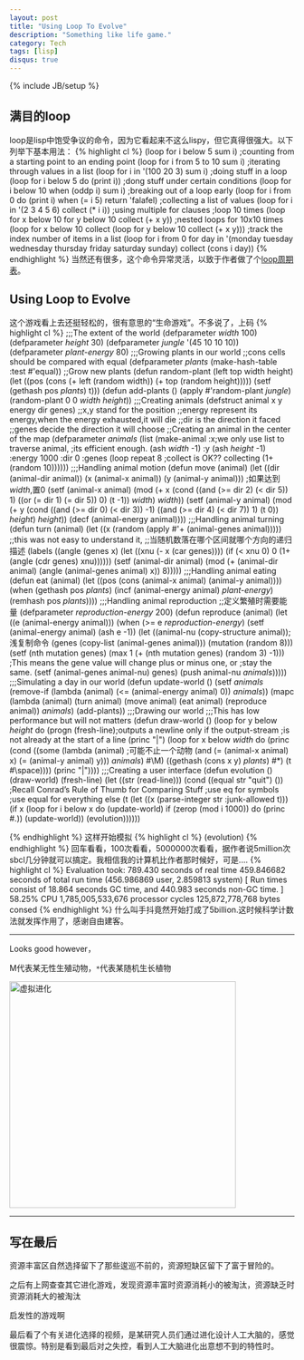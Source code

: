 ```yaml
---
layout: post
title: "Using Loop To Evolve"
description: "Something like life game."
category: Tech 
tags: [lisp]
disqus: true
---
```

{% include JB/setup %}
## 满目的loop
loop是lisp中饱受争议的命令，因为它看起来不这么lispy，但它真得很强大。以下列举下基本用法：
{% highlight cl %}
(loop for i
      below 5
      sum i) 
;counting from a starting point to an ending point
(loop for i
      from 5
      to 10
      sum i)
;iterating through values in a list
(loop for i
      in '(100 20 3)
      sum i)
;doing stuff in a loop
(loop for i
      below 5
      do (print i))
;dong stuff under certain conditions
(loop for i
      below 10
      when (oddp i)
      sum i)
;breaking out of a loop early
(loop for i
      from 0
      do (print i)
      when (= i 5)
      return 'falafel)
;collecting a list of values
(loop for i
      in '(2 3 4 5 6)
      collect (* i i))
;using multiple for clauses
;loop 10 times
(loop for x below 10
      for y below 10
      collect (+ x y))
;nested loops for 10x10 times
(loop for x below 10
      collect (loop for y below 10
                    collect (+ x y)))
;track the index number of items in a list
(loop for i
      from 0
      for day
      in '(monday tuesday wednesday thursday friday saturday sunday)
      collect (cons i day))
{% endhighlight %}
当然还有很多，这个命令异常灵活，以致于作者做了个[loop周期表][1]。

## Using Loop to Evolve
这个游戏看上去还挺轻松的，很有意思的“生命游戏”。不多说了，上码
{% highlight cl %}
;;;The extent of the world
(defparameter *width* 100)
(defparameter *height* 30)
(defparameter *jungle* '(45 10 10 10))
(defparameter *plant-energy* 80)
;;;Growing plants in our world
;;cons cells should be compared with equal
(defparameter *plants* (make-hash-table :test #'equal))
;;Grow new plants
(defun random-plant (left top width height)
  (let ((pos (cons (+ left (random width)) (+ top (random height)))))
    (setf (gethash pos *plants*) t)))
(defun add-plants ()
  (apply #'random-plant *jungle*)
  (random-plant 0 0 *width* *height*))
;;;Creating animals
(defstruct animal x y energy dir genes)
;;x,y stand for the position
;;energy represent its energy,when the energy exhausted,it will die
;;dir is the direction it faced
;;genes decide the direction it will choose
;;Creating an animal in the center of the map
(defparameter *animals*
  (list (make-animal :x;we only use list to traverse animal,
                     ;its efficient enough.
                     (ash *width* -1)
                     :y
                     (ash *height* -1)
                     :energy
                     1000
                     :dir
                     0
                     :genes
                     (loop repeat 8
                           ;collect is OK??
                           collecting (1+ (random 10))))))
;;;Handling animal motion
(defun move (animal)
  (let ((dir (animal-dir animal))
        (x (animal-x animal))
        (y (animal-y animal)))
    ;如果达到*width*,置0
    (setf (animal-x animal) (mod (+ x
                                    (cond ((and (>= dir 2) (< dir 5)) 1)
                                          ((or (= dir 1) (= dir 5)) 0)
                                          (t -1))
                                    *width*)
                                 *width*))
    (setf (animal-y animal) (mod (+ y
                                    (cond ((and (>= dir 0) (< dir 3)) -1)
                                          ((and (>= dir 4) (< dir 7)) 1)
                                          (t 0))
                                    *height*)
                                 *height*))
    (decf (animal-energy animal))))
;;;Handling animal turning
(defun turn (animal)
  (let ((x (random (apply #'+ (animal-genes animal)))))
    ;;this was not easy to understand it,
    ;;当随机数落在哪个区间就哪个方向的递归描述
    (labels ((angle (genes x)
               (let ((xnu (- x (car genes))))
                 (if (< xnu 0)
                   0
                   (1+ (angle (cdr genes) xnu))))))
      (setf (animal-dir animal)
            (mod (+ (animal-dir animal) (angle (animal-genes animal) x))
              8)))))
;;;Handling animal eating
(defun eat (animal)
  (let ((pos (cons (animal-x animal) (animal-y animal))))
    (when (gethash pos *plants*)
      (incf (animal-energy animal) *plant-energy*)
      (remhash pos *plants*))))
;;;Handling animal reproduction
;;定义繁殖时需要能量
(defparameter *reproduction-energy* 200)
(defun reproduce (animal)
  (let ((e (animal-energy animal)))
    (when (>= e *reproduction-energy*)
      (setf (animal-energy animal) (ash e -1))
      (let ((animal-nu (copy-structure animal));浅复制命令
            (genes (copy-list (animal-genes animal)))
            (mutation (random 8)))
        (setf (nth mutation genes) 
              (max 1 (+ (nth mutation genes) (random 3) -1)))
;This means the gene value will change plus or minus one, or
;stay the same.
        (setf (animal-genes animal-nu) genes)
        (push animal-nu *animals*)))))
;;;Simulating a day in our world
(defun update-world ()
  (setf *animals* (remove-if (lambda (animal)
                               (<= (animal-energy animal) 0))
                             *animals*))
  (mapc (lambda (animal)
          (turn animal)
          (move animal)
          (eat animal)
          (reproduce animal))
        *animals*)
  (add-plants))
;;;Drawing our world
;;;This has low performance but will not matters
(defun draw-world ()
  (loop for y
        below *height*
        do (progn 
             (fresh-line);outputs a newline only if the output-stream
             ;is not already at the start of a line
             (princ "|")
             (loop for x
                   below *width*
                   do (princ (cond ((some (lambda (animal)
                                     ;可能不止一个动物
                                            (and (= (animal-x animal) x)
                                                 (= (animal-y animal) y)))
                                          *animals*)
                                    #\M)
                                   ((gethash (cons x y) *plants*) #\*)
                                   (t #\space))))
             (princ "|"))))
;;;Creating a user interface
(defun evolution ()
  (draw-world)
  (fresh-line)
  (let ((str (read-line)))
    (cond ((equal str "quit") ())
;Recall Conrad’s Rule of Thumb for Comparing Stuff
;use eq for symbols
;use equal for everything else
          (t (let ((x (parse-integer str :junk-allowed t)))
               (if x
                 (loop for i
                       below x
                       do (update-world)
                       if (zerop (mod i 1000))
                       do (princ #\.))
                 (update-world))
               (evolution))))))

{% endhighlight %}
这样开始模拟
{% highlight cl %}
(evolution)
{% endhighlight %}
回车看看，100次看看，5000000次看看，据作者说5million次sbcl几分钟就可以搞定。我相信我的计算机比作者那时候好，可是....
{% highlight cl %}
Evaluation took:
  789.430 seconds of real time
  459.846682 seconds of total run time (456.986869 user, 2.859813 system)
  [ Run times consist of 18.864 seconds GC time, and 440.983 seconds non-GC time. ]
  58.25% CPU
  1,785,005,533,676 processor cycles
  125,872,778,768 bytes consed
{% endhighlight %}
什么叫手抖竟然开始打成了5billion.这时候科学计数法就发挥作用了，感谢自由建客。
***
Looks good however，

M代表某无性生殖动物，`*`代表某随机生长植物

<img src="http://lhtlyybox.googlecode.com/files/%E6%8A%93%E5%9B%BE75.png" hight="200" width="400" alt="虚拟进化" />

***
## 写在最后
资源丰富区自然选择留下了那些逡巡不前的，资源短缺区留下了富于冒险的。

之后有上网查查其它进化游戏，发现资源丰富时资源消耗小的被淘汰，资源缺乏时资源消耗大的被淘汰

启发性的游戏啊

最后看了个有关进化选择的视频，是某研究人员们通过进化设计人工大脑的，感觉很震惊。特别是看到最后对之失控，看到人工大脑进化出意想不到的特性时。

[1]: http://landoflisp.com/
